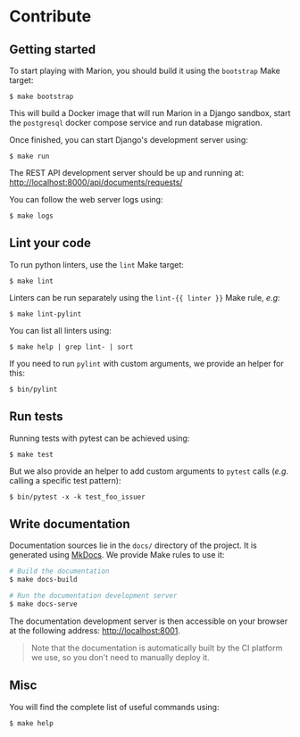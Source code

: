 # Contribute

## Getting started

To start playing with Marion, you should build it using the `bootstrap` Make
target:

```
$ make bootstrap
```

This will build a Docker image that will run Marion in a Django sandbox, start
the `postgresql` docker compose service and run database migration.

Once finished, you can start Django's development server using:

```
$ make run
```

The REST API development server should be up and running at:
[http://localhost:8000/api/documents/requests/](http://localhost:8000/api/documents/requests/)

You can follow the web server logs using:

```
$ make logs
```

## Lint your code

To run python linters, use the `lint` Make target:

```
$ make lint
```

Linters can be run separately using the `lint-{{ linter }}` Make rule, _e.g_:

```
$ make lint-pylint
```

You can list all linters using:

```
$ make help | grep lint- | sort
```

If you need to run `pylint` with custom arguments, we provide an helper for this:

```
$ bin/pylint
```

## Run tests

Running tests with pytest can be achieved using:

```
$ make test
```

But we also provide an helper to add custom arguments to `pytest` calls (_e.g._
calling a specific test pattern):

```
$ bin/pytest -x -k test_foo_issuer
```

## Write documentation

Documentation sources lie in the `docs/` directory of the project. It is
generated using [MkDocs](https://www.mkdocs.org/). We provide Make rules to use
it:

```bash
# Build the documentation
$ make docs-build

# Run the documentation development server
$ make docs-serve
```

The documentation development server is then accessible on your browser at the 
following address: [http://localhost:8001](http://localhost:8001).

> Note that the documentation is automatically built by the CI platform we use,
> so you don't need to manually deploy it.

## Misc

You will find the complete list of useful commands using:

```
$ make help
```
